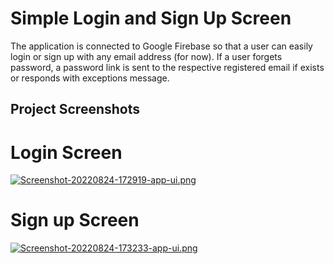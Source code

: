 # Simple Login and Sign Up Screen

The application is connected to Google Firebase so that a user can easily login or sign up with any email address (for now). If a user forgets password, a password link is sent to the respective registered email if exists or responds with exceptions message.

## Project Screenshots

# Login Screen

[![Screenshot-20220824-172919-app-ui.png](https://i.postimg.cc/htgGBhVr/Screenshot-20220824-172919-app-ui.png)](https://postimg.cc/6yjKVWj2)

# Sign up Screen

[![Screenshot-20220824-173233-app-ui.png](https://i.postimg.cc/qBbcgV1y/Screenshot-20220824-173233-app-ui.png)](https://postimg.cc/6TZ41SJp)
